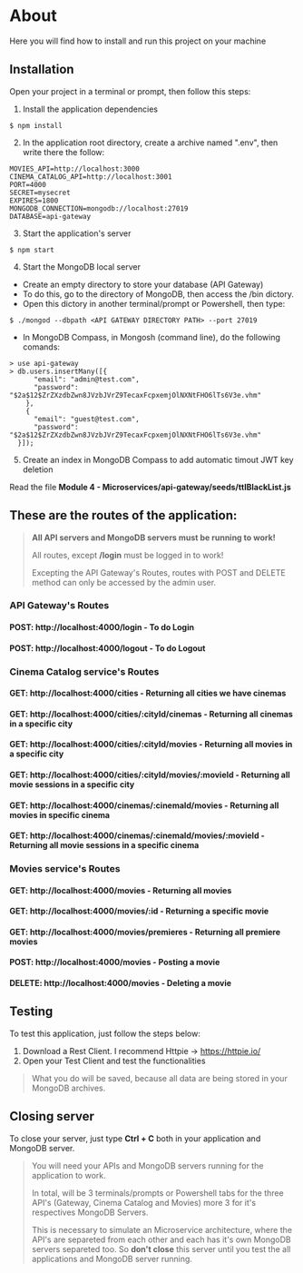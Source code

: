 # About
Here you will find how to install and run this project on your machine

## Installation
Open your project in a terminal or prompt, then follow this steps:

1. Install the application dependencies 
```
$ npm install
```
2. In the application root directory, create a archive named ".env", then write there the follow:
```
MOVIES_API=http://localhost:3000
CINEMA_CATALOG_API=http://localhost:3001
PORT=4000
SECRET=mysecret
EXPIRES=1800
MONGODB_CONNECTION=mongodb://localhost:27019
DATABASE=api-gateway
```
3. Start the application's server
```    
$ npm start
```
4. Start the MongoDB local server
- Create an empty directory to store your database (API Gateway)
- To do this, go to the directory of MongoDB, then access the /bin dictory.
- Open this dictory in another terminal/prompt or Powershell, then type:
```    
$ ./mongod --dbpath <API GATEWAY DIRECTORY PATH> --port 27019
```
- In MongoDB Compass, in Mongosh (command line), do the following comands:
```    
> use api-gateway
> db.users.insertMany([{
      "email": "admin@test.com",
      "password": "$2a$12$ZrZXzdbZwn8JVzbJVrZ9TecaxFcpxemjOlNXNtFHO6lTs6V3e.vhm"
    },
    {
      "email": "guest@test.com",
      "password": "$2a$12$ZrZXzdbZwn8JVzbJVrZ9TecaxFcpxemjOlNXNtFHO6lTs6V3e.vhm"
  }]);
```
5. Create an index in MongoDB Compass to add automatic timout JWT key deletion

Read the file **Module 4 - Microservices/api-gateway/seeds/ttlBlackList.js**

## These are the routes of the application:
> **All API servers and MongoDB servers must be running to work!**
> 
> All routes, except **/login** must be logged in to work!
> 
> Excepting the API Gateway's Routes, routes with POST and DELETE method can only be accessed by the admin user.
### API Gateway's Routes
#### POST: http://localhost:4000/login - To do Login
#### POST: http://localhost:4000/logout - To do Logout

### Cinema Catalog service's Routes
#### GET: http://localhost:4000/cities - Returning all cities we have cinemas
#### GET: http://localhost:4000/cities/:cityId/cinemas - Returning all cinemas in a specific city
#### GET: http://localhost:4000/cities/:cityId/movies - Returning all movies in a specific city
#### GET: http://localhost:4000/cities/:cityId/movies/:movieId - Returning all movie sessions in a specific city
#### GET: http://localhost:4000/cinemas/:cinemaId/movies - Returning all movies in specific cinema
#### GET: http://localhost:4000/cinemas/:cinemaId/movies/:movieId - Returning all movie sessions in a specific cinema

### Movies service's Routes
#### GET: http://localhost:4000/movies - Returning all movies
#### GET: http://localhost:4000/movies/:id - Returning a specific movie
#### GET: http://localhost:4000/movies/premieres - Returning all premiere movies
#### POST: http://localhost:4000/movies - Posting a movie
#### DELETE: http://localhost:4000/movies - Deleting a movie

## Testing
To test this application, just follow the steps below:
1. Download a Rest Client. I recommend Httpie -> https://httpie.io/
2. Open your Test Client and test the functionalities

> What you do will be saved, because all data are being stored in your MongoDB archives.

## Closing server
To close your server, just type **Ctrl + C** both in your application and MongoDB server.

> You will need your APIs and MongoDB servers running for the application to work. 
> 
> In total, will be 3 terminals/prompts or Powershell tabs for the three API's (Gateway, Cinema Catalog and Movies) more 3 for it's respectives MongoDB Servers.
>
> This is necessary to simulate an Microservice architecture, where the API's are separeted from each other and each has it's own MongoDB servers separeted too.
> So **don't close** this server until you test the all applications and MongoDB server running.

